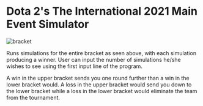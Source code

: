 # Dota 2's The International 2021 Main Event Simulator
![bracket](https://user-images.githubusercontent.com/83637447/136848215-85680693-d41c-4628-a222-1b06be406423.png)

Runs simulations for the entire bracket as seen above, with each simulation producing a winner.
User can input the number of simulations he/she wishes to see using the first input line of the program.

A win in the upper bracket sends you one round further than a win in the lower bracket would.
A loss in the upper bracket would send you down to the lower bracket while a loss in the lower bracket would eliminate the team from the tournament.

